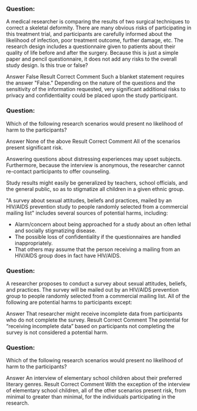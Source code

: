 ### Question:
A medical researcher is comparing the results of two surgical techniques to correct a skeletal deformity. There are many obvious risks of participating in this treatment trial, and participants are carefully informed about the likelihood of infection, poor treatment outcome, further damage, etc. The research design includes a questionnaire given to patients about their quality of life before and after the surgery. Because this is just a simple paper and pencil questionnaire, it does not add any risks to the overall study design. Is this true or false?

Answer False
Result Correct
Comment 
Such a blanket statement requires the answer "False." Depending on the nature of the questions and the sensitivity of the information requested, very significant additional risks to privacy and confidentiality could be placed upon the study participant.

### Question:
Which of the following research scenarios would present no likelihood of harm to the participants?

Answer None of the above
Result Correct
Comment 
All of the scenarios present significant risk.

Answering questions about distressing experiences may upset subjects. Furthermore, because the interview is anonymous, the researcher cannot re-contact participants to offer counseling.

Study results might easily be generalized by teachers, school officials, and the general public, so as to stigmatize all children in a given ethnic group.

"A survey about sexual attitudes, beliefs and practices, mailed by an HIV/AIDS prevention study to people randomly selected from a commercial mailing list" includes several sources of potential harms, including:

- Alarm/concern about being approached for a study about an often lethal and socially stigmatizing disease.
- The possible loss of confidentiality if the questionnaires are handled inappropriately.
- That others may assume that the person receiving a mailing from an HIV/AIDS group does in fact have HIV/AIDS.

### Question:
A researcher proposes to conduct a survey about sexual attitudes, beliefs, and practices. The survey will be mailed out by an HIV/AIDS prevention group to people randomly selected from a commercial mailing list. All of the following are potential harms to participants except:

Answer That researcher might receive incomplete data from participants who do not complete the survey.
Result Correct
Comment 
The potential for “receiving incomplete data” based on participants not completing the survey is not considered a potential harm.

### Question:
Which of the following research scenarios would present no likelihood of harm to the participants?

Answer An interview of elementary school children about their preferred literary genres.
Result Correct
Comment 
With the exception of the interview of elementary school children, all of the other scenarios present risk, from minimal to greater than minimal, for the individuals participating in the research.
